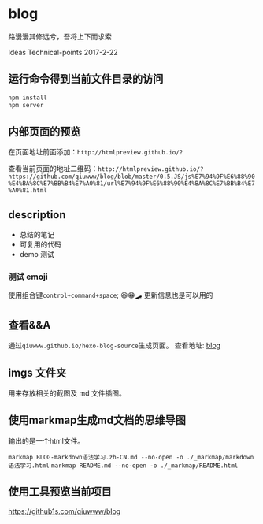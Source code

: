 # blog

路漫漫其修远兮，吾将上下而求索

Ideas Technical-points 2017-2-22

## 运行命令得到当前文件目录的访问

```bash
npm install
npm server
```

## 内部页面的预览

在页面地址前面添加：`http://htmlpreview.github.io/?`

查看当前页面的地址二维码：`http://htmlpreview.github.io/?https://github.com/qiuwww/blog/blob/master/0.5.JS/js%E7%94%9F%E6%88%90%E4%BA%8C%E7%BB%B4%E7%A0%81/url%E7%94%9F%E6%88%90%E4%BA%8C%E7%BB%B4%E7%A0%81.html`

## description

- 总结的笔记
- 可复用的代码
- demo 测试

### 测试 emoji

使用组合键`control+command+space`;
😆😁🛹
更新信息也是可以用的

## 查看&&A

通过`qiuwww.github.io/hexo-blog-source`生成页面。
查看地址: [blog](http://blog.qiuww.site/)

## imgs 文件夹

用来存放相关的截图及 md 文件插图。

## 使用markmap生成md文档的思维导图

输出的是一个html文件。

`markmap BLOG-markdown语法学习.zh-CN.md --no-open -o ./_markmap/markdown语法学习.html`
`markmap README.md --no-open -o ./_markmap/README.html`

## 使用工具预览当前项目

<https://github1s.com/qiuwww/blog>
